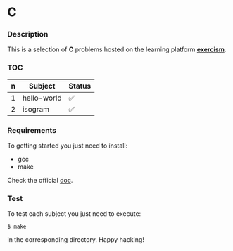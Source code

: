 # **C**

### **Description**

This is a selection of **C** problems hosted on the learning platform **[exercism](http://exercism.io/languages/c)**.

### **TOC**

| n | Subject     | Status             |
|---|-------------|--------------------|
| 1 | hello-world | :white_check_mark: |
| 2 | isogram     | :white_check_mark: |

### **Requirements**

To getting started you just need to install:

+ gcc
+ make

Check the official [doc](http://exercism.io/languages/c/installation).

### **Test**

To test each subject you just need to execute:

```shell
$ make
```

in the corresponding directory. Happy hacking!
